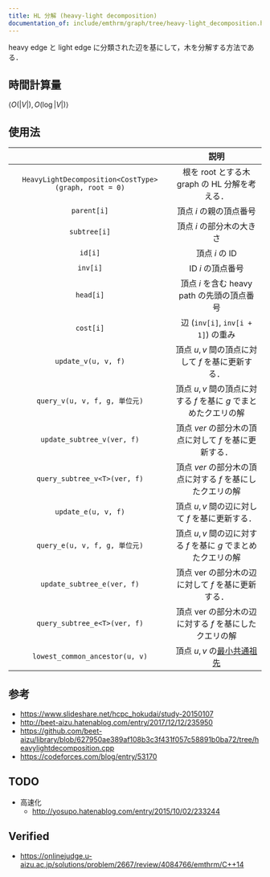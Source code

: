 ```yaml
---
title: HL 分解 (heavy-light decomposition)
documentation_of: include/emthrm/graph/tree/heavy-light_decomposition.hpp
---
```


heavy edge と light edge に分類された辺を基にして，木を分解する方法である．


## 時間計算量

$\langle O(\lvert V \rvert), O(\log{\lvert V \rvert}) \rangle$


## 使用法

||説明|
|:--:|:--:|
|`HeavyLightDecomposition<CostType>(graph, root = 0)`|根を $\mathrm{root}$ とする木 $\mathrm{graph}$ の HL 分解を考える．|
|`parent[i]`|頂点 $i$ の親の頂点番号|
|`subtree[i]`|頂点 $i$ の部分木の大きさ|
|`id[i]`|頂点 $i$ の ID|
|`inv[i]`|ID $i$ の頂点番号|
|`head[i]`|頂点 $i$ を含む heavy path の先頭の頂点番号|
|`cost[i]`|辺 (`inv[i]`, `inv[i + 1]`) の重み|
|`update_v(u, v, f)`|頂点 $u, v$ 間の頂点に対して $f$ を基に更新する．|
|`query_v(u, v, f, g, 単位元)`|頂点 $u, v$ 間の頂点に対する $f$ を基に $g$ でまとめたクエリの解|
|`update_subtree_v(ver, f)`|頂点 $ver$ の部分木の頂点に対して $f$ を基に更新する．|
|`query_subtree_v<T>(ver, f)`|頂点 $ver$ の部分木の頂点に対する $f$ を基にしたクエリの解|
|`update_e(u, v, f)`|頂点 $u, v$ 間の辺に対して $f$ を基に更新する．|
|`query_e(u, v, f, g, 単位元)`|頂点 $u, v$ 間の辺に対する $f$ を基に $g$ でまとめたクエリの解|
|`update_subtree_e(ver, f)`|頂点 $\mathrm{ver}$ の部分木の辺に対して $f$ を基に更新する．|
|`query_subtree_e<T>(ver, f)`|頂点 $\mathrm{ver}$ の部分木の辺に対する $f$ を基にしたクエリの解|
|`lowest_common_ancestor(u, v)`|頂点 $u, v$ の[最小共通祖先](lowest_common_ancestor.md)|


## 参考

- https://www.slideshare.net/hcpc_hokudai/study-20150107
- http://beet-aizu.hatenablog.com/entry/2017/12/12/235950
- https://github.com/beet-aizu/library/blob/627950ae389af108b3c3f431f057c58891b0ba72/tree/heavylightdecomposition.cpp
- https://codeforces.com/blog/entry/53170


## TODO

- 高速化
  - http://yosupo.hatenablog.com/entry/2015/10/02/233244


## Verified

- https://onlinejudge.u-aizu.ac.jp/solutions/problem/2667/review/4084766/emthrm/C++14
